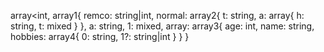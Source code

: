 array<int,
array1{
remco: string|int,
normal: array2{
t: string,
a: array{
h: string,
t: mixed
}
},
a: string,
1: mixed,
array: array3{
age: int,
name: string,
hobbies: array4{
0: string,
1?: string|int
}
}
}
>